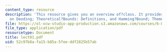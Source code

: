 ```yaml
---
content_type: resource
description: 'This resource gives you an overview of?class. It provides information
  on Deoding; Theoretical?Bounds: Definitions, and Hamming?Bound; Themes and; Appendix?on?Algebra.'
file: https://ol-ocw-studio-app-production.s3.amazonaws.com/courses/6-895-essential-coding-theory-fall-2004/52c97b8afa15b85a5feeddf2825b57ab_lect01.pdf
file_type: application/pdf
resourcetype: Document
title: lect01.pdf
uid: 52c97b8a-fa15-b85a-5fee-ddf2825b57ab
---
```

